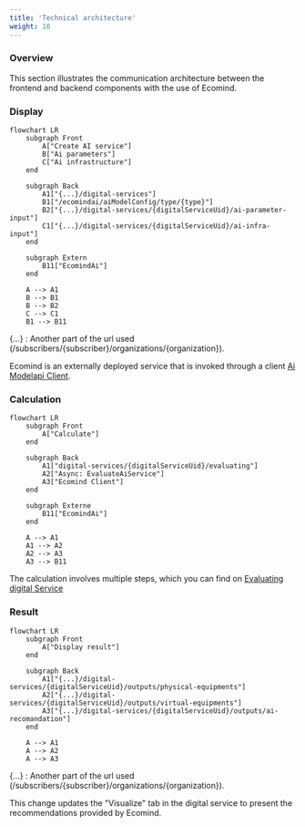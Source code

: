 ```yaml
---
title: 'Technical architecture'
weight: 10
---
```

### Overview
This section illustrates the communication architecture between the frontend and backend components with the use of Ecomind.

### Display

```mermaid
flowchart LR
    subgraph Front
        A["Create AI service"]
        B["Ai parameters"]
        C["Ai infrastructure"]
    end

    subgraph Back
        A1["{...}/digital-services"]
        B1["/ecomindai/aiModelConfig/type/{type}"]
        B2["{...}/digital-services/{digitalServiceUid}/ai-parameter-input"]
        C1["{...}/digital-services/{digitalServiceUid}/ai-infra-input"]
    end

    subgraph Extern
        B11["EcomindAi"]
    end

    A --> A1
    B --> B1
    B --> B2
    C --> C1
    B1 --> B11
```
{...} : Another part of the url used (/subscribers/{subscriber}/organizations/{organization}).

Ecomind is an externally deployed service that is invoked through a client [Ai Modelapi Client](https://github.com/teamg4it/g4it/blob/develop_ecomind/services/backend/src/main/java/com/soprasteria/g4it/backend/external/ecomindai/client/AiModelapiClient.java).

### Calculation

```mermaid
flowchart LR
    subgraph Front
        A["Calculate"]
    end

    subgraph Back
        A1["digital-services/{digitalServiceUid}/evaluating"]
        A2["Async: EvaluateAiService"]
        A3["Ecomind Client"]
    end

    subgraph Externe
        B11["EcomindAi"]
    end

    A --> A1
    A1 --> A2
    A2 --> A3
    A3 --> B11
```

The calculation involves multiple steps, which you can find on [Evaluating digital Service](../backend/api/evaluating/_index.md)

### Result
```mermaid
flowchart LR
    subgraph Front
        A["Display result"]
    end

    subgraph Back
        A1["{...}/digital-services/{digitalServiceUid}/outputs/physical-equipments"]
        A2["{...}/digital-services/{digitalServiceUid}/outputs/virtual-equipments"]
        A3["{...}/digital-services/{digitalServiceUid}/outputs/ai-recomandation"]
    end

    A --> A1
    A --> A2
    A --> A3
```
{...} : Another part of the url used (/subscribers/{subscriber}/organizations/{organization}).

This change updates the "Visualize" tab in the digital service to present the recommendations provided by Ecomind.
